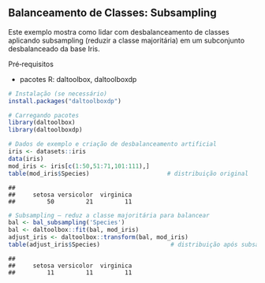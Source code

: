 ## Balanceamento de Classes: Subsampling

Este exemplo mostra como lidar com desbalanceamento de classes aplicando subsampling (reduzir a classe majoritária) em um subconjunto desbalanceado da base Iris.

Pré‑requisitos
- pacotes R: daltoolbox, daltoolboxdp


``` r
# Instalação (se necessário)
install.packages("daltoolboxdp")
```


``` r
# Carregando pacotes
library(daltoolbox)
library(daltoolboxdp)
```


``` r
# Dados de exemplo e criação de desbalanceamento artificial
iris <- datasets::iris
data(iris)
mod_iris <- iris[c(1:50,51:71,101:111),]
table(mod_iris$Species)                      # distribuição original
```

```
## 
##     setosa versicolor  virginica 
##         50         21         11
```


``` r
# Subsampling — reduz a classe majoritária para balancear
bal <- bal_subsampling('Species')
bal <- daltoolbox::fit(bal, mod_iris)
adjust_iris <- daltoolbox::transform(bal, mod_iris)
table(adjust_iris$Species)                    # distribuição após subsampling
```

```
## 
##     setosa versicolor  virginica 
##         11         11         11
```

